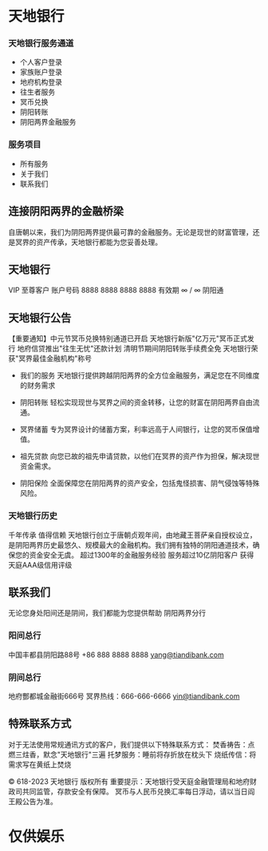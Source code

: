 # 天地银行

### 天地银行服务通道
- 个人客户登录
- 家族账户登录
- 地府机构登录
- 往生者服务
- 冥币兑换
- 阴阳转账
- 阴阳两界金融服务
### 服务项目
- 所有服务
- 关于我们
- 联系我们
## 连接阴阳两界的金融桥梁
自唐朝以来，我们为阴阳两界提供最可靠的金融服务。无论是现世的财富管理，还是冥界的资产传承，天地银行都能为您妥善处理。

## 天地银行
VIP 至尊客户
账户号码
8888 8888 8888 8888
有效期
∞ / ∞
阴阳通

## 天地银行公告

【重要通知】中元节冥币兑换特别通道已开启
天地银行新版"亿万元"冥币正式发行
地府信贷推出"往生无忧"还款计划
清明节期间阴阳转账手续费全免
天地银行荣获"冥界最佳金融机构"称号

- 我们的服务
天地银行提供跨越阴阳两界的全方位金融服务，满足您在不同维度的财务需求

- 阴阳转账
轻松实现现世与冥界之间的资金转移，让您的财富在阴阳两界自由流通。

- 冥界储蓄
专为冥界设计的储蓄方案，利率远高于人间银行，让您的冥币保值增值。

- 祖先贷款
向您已故的祖先申请贷款，以他们在冥界的资产作为担保，解决现世资金需求。

- 阴阳保险
全面保障您在阴阳两界的资产安全，包括鬼怪损害、阴气侵蚀等特殊风险。

### 天地银行历史
千年传承 值得信赖
天地银行创立于唐朝贞观年间，由地藏王菩萨亲自授权设立，是阴阳两界历史最悠久、规模最大的金融机构。我们拥有独特的阴阳通道技术，确保您的资金安全无虞。
超过1300年的金融服务经验
服务超过10亿阴阳客户
获得天庭AAA级信用评级

## 联系我们
无论您身处阳间还是阴间，我们都能为您提供帮助
阴阳两界分行
### 阳间总行
 中国丰都县阴阳路88号
 +86 888 8888 8888
 yang@tiandibank.com
### 阴间总行
 地府酆都城金融街666号
 冥界热线：666-666-6666
 yin@tiandibank.com

## 特殊联系方式
对于无法使用常规通讯方式的客户，我们提供以下特殊联系方式：
焚香祷告：点燃三炷香，默念"天地银行"三遍
托梦服务：睡前将存折放在枕头下
烧纸传信：将需求写在黄纸上焚烧

© 618-2023 天地银行 版权所有
重要提示：天地银行受天庭金融管理局和地府财政司共同监管，存款安全有保障。
冥币与人民币兑换汇率每日浮动，请以当日阎王殿公告为准。
# 仅供娱乐
